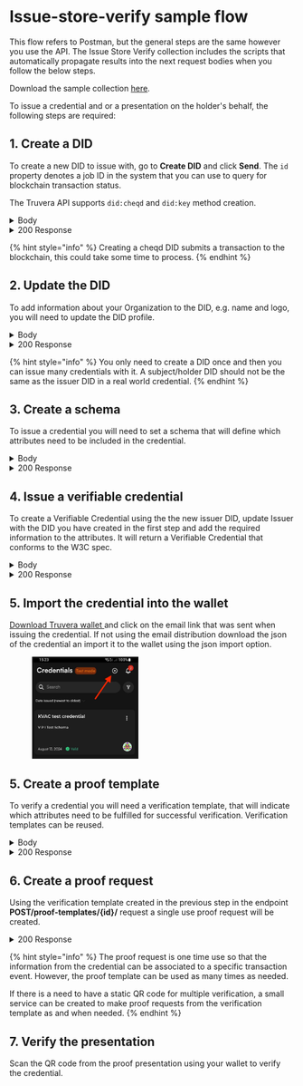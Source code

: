 # Issue-store-verify sample flow

This flow refers to Postman, but the general steps are the same however you use the API. The Issue Store Verify collection includes the scripts that automatically propagate results into the next request bodies when you follow the below steps.&#x20;

Download the sample collection [here](../../Postman_collections/Issue-Store-Verify%20flow).

To issue a credential and or a presentation on the holder's behalf, the following steps are required:

## 1. Create a DID

To create a new DID to issue with, go to **Create DID** and click **Send**. The `id` property denotes a job ID in the system that you can use to query for blockchain transaction status.

The Truvera API supports `did:cheqd` and `did:key` method creation.

<details>

<summary>Body</summary>

```json
{
"type": "cheqd"
}
```

</details>

<details>

<summary>200 Response</summary>

```json
{
    "did": "did:cheqd:5CvswSAkWbyn6iQdRtMiD8tUAQmpXBghPVs9JqK5cJTiAhJk",
    "controller": "did:cheqd:5CvswSAkWbyn6iQdRtMiD8tUAQmpXBghPVs9JqK5cJTiAhJk",
    "id": "23677",
    "data": {
        "did": "did:cheqd:5CvswSAkWbyn6iQdRtMiD8tUAQmpXBghPVs9JqK5cJTiAhJk",
        "controller": "did:cheqd:5CvswSAkWbyn6iQdRtMiD8tUAQmpXBghPVs9JqK5cJTiAhJk"
    }
}
```

</details>

{% hint style="info" %}
Creating a cheqd DID submits a transaction to the blockchain, this could take some time to process.&#x20;
{% endhint %}

## 2. Update the DID

To add information about your Organization to the DID, e.g. name and logo, you will need to update the DID profile.&#x20;

<details>

<summary>Body</summary>

```json
{
    "did":"did:cheqd:5CfsgqHioKCHNddVK9Y2Lu8fHQpvXh3nc9xVjLZNDqk1ZJ9z",
    "name": "Postman Test",
    "logo":""
}
```

</details>

<details>

<summary>200 Response</summary>

```json
{
    "did": "did:cheqd:5CfsgqHioKCHNddVK9Y2Lu8fHQpvXh3nc9xVjLZNDqk1ZJ9z",
    "name": "Postman Test",
    "logo": ""
}
```

</details>

{% hint style="info" %}
You only need to create a DID once and then you can issue many credentials with it. A subject/holder DID should not be the same as the issuer DID in a real world credential.
{% endhint %}

## 3. Create a schema

To issue a credential you will need to set a schema that will define which attributes need to be included in the credential.

<details>

<summary>Body</summary>

```json
{
      "$schema": "http://json-schema.org/schema",
      "name": "My Sample schema",
      "description": "description of my schema",
      "type": "object",
      "properties": {
        "id": {
          "type": "string"
        },
        "emailAddress": {
          "type": "string",
          "format": "email"
        },
        "textAttribute": {
          "type": "string"
        },
        "numberAttribute": {
          "type": "number"
        }
    },
      "required": [
        "emailAddress",
        "textAttribute",
        "numberAttribute"
      ],
      "additionalProperties": false
    }
```

</details>

<details>

<summary>200 Response</summary>

```json
{
    "id": "0",
    "data": {
        "schema": {
            "$schema": "http://json-schema.org/schema",
            "name": "My Sample schema",
            "description": "description of my schema",
            "type": "object",
            "properties": {
                "id": {
                    "type": "string"
                },
                "emailAddress": {
                    "type": "string",
                    "format": "email"
                },
                "textAttribute": {
                    "type": "string"
                },
                "numberAttribute": {
                    "type": "number"
                }
            },
            "required": [
                "emailAddress",
                "textAttribute",
                "numberAttribute"
            ],
            "additionalProperties": false,
            "$metadata": {
                "version": 1,
                "uris": {
                    "jsonSchema": "https://schema.truvera.io/MySampleSchema-V1-1737454702610.json",
                    "jsonLdContext": "https://schema.truvera.io/MySampleSchema-V1737454702610.json-ld"
                }
            },
            "$id": "https://schema.truvera.io/MySampleSchema-V1-1737454702610.json"
        },
        "id": "https://schema.truvera.io/MySampleSchema-V1-1737454702610.json",
        "uri": "https://schema.truvera.io/MySampleSchema-V1-1737454702610.json",
        "created": "2025-01-21T10:18:22.707Z",
        "isOwner": true,
        "ownerName": "",
        "ownerLogo": ""
    }
}
```

</details>

## 4. Issue a verifiable credential

To create a Verifiable Credential using the the new issuer DID, update Issuer with the DID you have created in the first step and add the required information to the attributes. It will return a Verifiable Credential that conforms to the W3C spec.

<details>

<summary>Body</summary>

````json
{
  "persist": true,
  "password": "1234",
  "algorithm": "dockbbs",
  "recipientEmail":"agne@truvera.io",
  "distribute": true,
  "format": "jsonld",
  "credential": {
    "name": "My test credential",
    "description": "describing my test credential",
    "schema": "https://schema.truvera.io/MySampleSchema-V1-1736946620866.json",
    "type": [
      "SampleSchema"
    ],
    "subject": {
        "id":"1234",
        "emailAddress":"myemail@address.com",
        "textAttribute":"Some text",
        "numberAttribute":1
    },
    "issuer": "did:cheqd:testnet:64b9e235-7267-4ca3-a643-8123292466c6",
    "issuanceDate": "2025-01-21T11:03:35.610Z"
  }
}
```
````

</details>

<details>

<summary>200 Response</summary>

```json
{
    "@context": [
        "https://www.w3.org/2018/credentials/v1",
        "https://ld.dock.io/credentials/extensions-v1",
        "https://ld.dock.io/security/bbs23/v1",
        "https://schema.truvera.io/MySampleSchema-V1736946620866.json-ld"
    ],
    "id": "https://creds-testnet.truvera.io/649587d77d648a56c9be7a43668a6c4c44dfa7eee6fbfd9188cbf293616457a3",
    "type": [
        "VerifiableCredential",
        "SampleSchema"
    ],
    "credentialSubject": {
        "id": "1234",
        "emailAddress": "myemail@address.com",
        "textAttribute": "Some text",
        "numberAttribute": 1
    },
    "issuanceDate": "2025-01-21T11:03:35.610Z",
    "issuer": {
        "name": "My new DID",
        "logo": "https://placehold.co/400",
        "id": "did:cheqd:testnet:64b9e235-7267-4ca3-a643-8123292466c6"
    },
    "credentialSchema": {
        "id": "https://schema.truvera.io/MySampleSchema-V1-1736946620866.json",
        "type": "JsonSchemaValidator2018",
        "details": "{\"jsonSchema\":{\"$id\":\"https://schema.truvera.io/MySampleSchema-V1-1736946620866.json\",\"$schema\":\"http://json-schema.org/schema\",\"description\":\"description of my schema\",\"name\":\"My Sample schema\",\"properties\":{\"@context\":{\"type\":\"string\"},\"credentialSchema\":{\"properties\":{\"details\":{\"type\":\"string\"},\"id\":{\"type\":\"string\"},\"type\":{\"type\":\"string\"},\"version\":{\"type\":\"string\"}},\"type\":\"object\"},\"credentialSubject\":{\"additionalProperties\":false,\"properties\":{\"emailAddress\":{\"format\":\"email\",\"type\":\"string\"},\"id\":{\"type\":\"string\"},\"numberAttribute\":{\"type\":\"number\"},\"textAttribute\":{\"type\":\"string\"}},\"required\":[\"emailAddress\",\"textAttribute\",\"numberAttribute\"],\"type\":\"object\"},\"cryptoVersion\":{\"type\":\"string\"},\"description\":{\"type\":\"string\"},\"id\":{\"type\":\"string\"},\"issuanceDate\":{\"format\":\"date-time\",\"type\":\"string\"},\"issuer\":{\"properties\":{\"id\":{\"type\":\"string\"},\"logo\":{\"type\":\"string\"},\"name\":{\"type\":\"string\"}},\"type\":\"object\"},\"name\":{\"type\":\"string\"},\"proof\":{\"properties\":{\"@context\":{\"items\":[{\"properties\":{\"proof\":{\"properties\":{\"@container\":{\"type\":\"string\"},\"@id\":{\"type\":\"string\"},\"@type\":{\"type\":\"string\"}},\"type\":\"object\"},\"sec\":{\"type\":\"string\"}},\"type\":\"object\"},{\"type\":\"string\"}],\"type\":\"array\"},\"created\":{\"format\":\"date-time\",\"type\":\"string\"},\"proofPurpose\":{\"type\":\"string\"},\"type\":{\"type\":\"string\"},\"verificationMethod\":{\"type\":\"string\"}},\"type\":\"object\"},\"type\":{\"type\":\"string\"}},\"type\":\"object\"},\"parsingOptions\":{\"defaultDecimalPlaces\":4,\"defaultMinimumDate\":-17592186044415,\"defaultMinimumInteger\":-4294967295,\"useDefaults\":true}}",
        "version": "0.4.0"
    },
    "name": "My test credential",
    "description": "describing my test credential",
    "cryptoVersion": "0.6.0",
    "proof": {
        "@context": [
            {
                "sec": "https://w3id.org/security#",
                "proof": {
                    "@id": "sec:proof",
                    "@type": "@id",
                    "@container": "@graph"
                }
            },
            "https://ld.dock.io/security/bbs23/v1"
        ],
        "type": "Bls12381BBSSignatureDock2023",
        "created": "2025-01-21T13:04:29Z",
        "verificationMethod": "did:cheqd:testnet:64b9e235-7267-4ca3-a643-8123292466c6#keys-2",
        "proofPurpose": "assertionMethod",
        "proofValue": "z2qWh3aNTysCYP8f41cj9jouGMHTKnag3vP4rfUJwXpQsnhjHgR6VfXYsj5TZAhNpG2jpkA4xTh1pDJjdsVgMdoXo8rdgAaNL5ovY36UqpsAC7V"
    }
}
```

</details>



## 5. Import the credential into the wallet

[Download Truvera wallet ](../../credential-wallet/truvera-mobile-wallet/download-truvera-wallet.md)and click on the email link that was sent when issuing the credential. If not using the email distribution download the json of the credential an import it to the wallet using the json import option.

<div align="left"><figure><img src="../../.gitbook/assets/1723811020918.jpeg" alt="" width="188"><figcaption></figcaption></figure></div>

## 5. Create a proof template

To verify a credential you will need a verification template, that will indicate which attributes need to be fulfilled for successful verification. Verification templates can be reused.

<details>

<summary>Body</summary>

```json
{
  "name": "My Sample Proof Template",
  "request": {
    "name": "sample proof template",
    "purpose": "test my sample proof template",
    "input_descriptors": [
      {
        "id": "Credential 1",
            "name": "Verify Sample credential",
            "purpose": "verify sample credential",
            "constraints": {
            "fields": [
                {
                "path": [
                    "$.credentialSubject.emailAddress"
                ],
                "optional": false
            },
            {
                "path": [
                    "$.credentialSubject.numberAttribute"
                ],
                "filter": {
                    "type": "number",
                    "exclusiveMinimum": 0
                },
                "optional": false,
                "predicate": "required"
            },
            {
                "path": [
                    "$.credentialSchema.id"
                ],
                "filter": {
                    "const": "https://schema.truvera.io/MySampleSchema-V1-1736946620866.json"
                }
            },
            {
                "path": [
                    "$.credentialSubject.textAttribute"
                ]
            }
          ]
        }
      }
    ]
  }
}
```

</details>

<details>

<summary>200 Response</summary>

```json
{
    "id": "6cc6abd6-d47e-46c4-9ba1-3677a904237b",
    "did": "",
    "name": "My Sample Proof Template",
    "created": "2025-01-21T13:05:50.319Z",
    "updated": "2025-01-21T13:05:50.319Z",
    "request": {
        "name": "sample proof template",
        "purpose": "test my sample proof template",
        "input_descriptors": [
            {
                "id": "Credential 1",
                "name": "Verify Sample credential",
                "purpose": "verify sample credential",
                "constraints": {
                    "fields": [
                        {
                            "path": [
                                "$.credentialSubject.emailAddress"
                            ],
                            "optional": false
                        },
                        {
                            "path": [
                                "$.credentialSubject.numberAttribute"
                            ],
                            "filter": {
                                "type": "number",
                                "exclusiveMinimum": 0
                            },
                            "optional": false,
                            "predicate": "required"
                        },
                        {
                            "path": [
                                "$.credentialSchema.id"
                            ],
                            "filter": {
                                "const": "https://schema.truvera.io/MySampleSchema-V1-1736946620866.json"
                            }
                        },
                        {
                            "path": [
                                "$.credentialSubject.textAttribute"
                            ]
                        }
                    ]
                }
            }
        ]
    },
    "totalRequests": 0,
    "types": [
        "jsonld"
    ]
}
```

</details>

## 6. Create a proof request

Using the verification template created in the previous step in the endpoint **POST/proof-templates/{id}/** request a single use proof request will be created.&#x20;

<details>

<summary>200 Response</summary>

```json
{
    "id": "86189366-c2a5-452e-b512-e052e26c84c1",
    "name": "My Sample Proof Template",
    "nonce": "6ef48e6c5f7a6f57eb92ab193f03fc8f",
    "did": "",
    "verified": false,
    "created": "2025-01-21T13:06:59.139Z",
    "updated": "2025-01-21T13:06:59.139Z",
    "signature": null,
    "presentation": {},
    "response_url": "https://api-testnet.truvera.io/proof-requests/86189366-c2a5-452e-b512-e052e26c84c1/send-presentation",
    "type": "proof-request",
    "qr": "https://creds-testnet.truvera.io/proof/86189366-c2a5-452e-b512-e052e26c84c1",
    "request": {
        "name": "sample proof template",
        "purpose": "test my sample proof template",
        "input_descriptors": [
            {
                "id": "Credential 1",
                "name": "Verify Sample credential",
                "purpose": "verify sample credential",
                "constraints": {
                    "fields": [
                        {
                            "path": [
                                "$.credentialSubject.emailAddress"
                            ],
                            "optional": false
                        },
                        {
                            "path": [
                                "$.credentialSubject.numberAttribute"
                            ],
                            "filter": {
                                "type": "number",
                                "exclusiveMinimum": 0
                            },
                            "optional": false,
                            "predicate": "required"
                        },
                        {
                            "path": [
                                "$.credentialSchema.id"
                            ],
                            "filter": {
                                "const": "https://schema.truvera.io/MySampleSchema-V1-1736946620866.json"
                            }
                        },
                        {
                            "path": [
                                "$.credentialSubject.textAttribute"
                            ]
                        }
                    ]
                }
            }
        ],
        "id": "86189366-c2a5-452e-b512-e052e26c84c1"
    },
    "types": [
        "jsonld"
    ]
}
```

</details>

{% hint style="info" %}
The proof request is one time use so that the information from the credential can be associated to a specific transaction event. However, the proof template can be used as many times as needed.&#x20;

If there is a need to have a static QR code for multiple verification, a small service can be created to make proof requests from the verification template as and when needed.
{% endhint %}

## 7. Verify the presentation

Scan the QR code from the proof presentation using your wallet to verify the credential.
